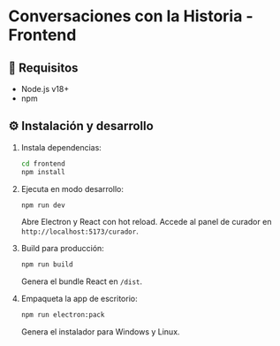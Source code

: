 # Conversaciones con la Historia - Frontend

## 🚀 Requisitos

- Node.js v18+
- npm

## ⚙️ Instalación y desarrollo

1. Instala dependencias:
   ```bash
   cd frontend
   npm install
   ```
2. Ejecuta en modo desarrollo:
   ```bash
   npm run dev
   ```
   Abre Electron y React con hot reload. Accede al panel de curador en `http://localhost:5173/curador`.

3. Build para producción:
   ```bash
   npm run build
   ```
   Genera el bundle React en `/dist`.

4. Empaqueta la app de escritorio:
   ```bash
   npm run electron:pack
   ```
   Genera el instalador para Windows y Linux.
